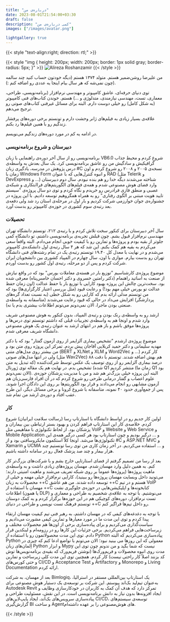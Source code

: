 ```yaml
---
title: "درباره‌ی من"
date: 2023-08-01T21:54:00+03:30
draft: false
description: "کمی درباره‌ی من"
images: ["/images/avatar.png"]

lightgallery: true
---
```

{{< style "text-align:right; direction: rtl;" >}}

{{< style "img { height: 200px; width: 200px; border: 1px solid gray; border-radius: 5px; }" >}}
![Alireza Roshanzamir](/images/avatar.png)
{{< /style >}}

من علیرضا روشن‌ضمیر هستم. متولد ۱۳۷۴ هستم (دیگه خودتون حساب کنید چند سالمه چون نمی‌شه
که هر سال بیام اینجا یه عددی رو اضافه کنم :)).

توی دنیای حرفه‌ای، عاشق کامپیوتر و مهندسی نرم‌افزار (برنامه‌نویسی، طراحی، معماری،
تست، مهندسی نیازمندی، متدلوژی و ...) هستم. خوندن کتاب‌های فنی کامپیوتر (به شکل کامل)
رو خیلی دوست دارم. البته برای مسائل غیرفنی کتاب‌های صوتی رو ترجیح می‌دهم.

علاقه‌ی بسیار زیادی به فیلم‌های ژانر وحشت دارم و تونستم برخی دوره‌های پرفشار زندگیم رو
با همین فیلم‌ها رد بکنم.

در ادامه یه کم در مورد دوره‌های زندگیم می‌نویسم.

### دبیرستان و شروع برنامه‌نویسی
برنامه‌نویسی رو از سال آخر دوره‌ی راهنمایی با زبان VB6.0 شروع کردم و محیط جذاب گرافیکیش
و سادگیش من رو عاشق برنامه‌نویسی کرد. یک سال بعدش به واسطه‌ی درس پژوهش در مدرسه،
یادگیری زبان #C نسخه‌ی ۲۰۰۵ و ۲۰۰۸ رو شروع کردم و اون زمان با Windows Form و انبوه
کنترل‌هایی که با عنوان RAD (مثل Telerik و DevExpress و ...) شناخته می‌شدند دیگه خدا رو
هم بنده نبودم. سال دوم دبیرستان وارد فضای هوش مصنوعی شدم و همه‌ی فیلم‌های الگوریتم‌های
فراابتکاری و شبکه‌ی عصبی و منطق فازی فرادرس رو خریدم و نگاه کردم و توی دو سال پروژه‌ی
"سیستم تایید هویت مبتنی بر الگوی رفتاری" رو به همراه همگروهیم توسعه دادیم. با این پروژه
در جشنواره‌ی جوان خوارزمی شرکت کردیم و بار اول در مرحله‌ی استان رد شد ولی دفعه‌ی بعد
رتبه‌ی سوم کشوری در حوزه‌ی کامپیوتر رو بدست آورد.

### تحصیلات
سال آخر دبیرستان برای کنکور سخت تلاش کردم و با رتبه‌ی ۲۱۲، تونستم دانشگاه تهران مهندسی
نرم‌افزار قبول بشم. چون قبلش تجربه‌ی برنامه‌نویسی داشتم، تو دانشگاه کمی جلوتر از بقیه
بودم و پروژه‌ها و تمارین رو با کیفیت خوبی انجام می‌دادم. البته واقعاً سعی می‌کردم
به بقیه هم کمک بکنم. این شد که هر ۴ سال رتبه‌ی اول دانشکده‌ی کامپیوتر می‌شدم و در نهایت
با معدل کل ۱۹.۴۰ تونستم رتبه‌ی یک در تمام رشته‌های فنی دانشگاه تهران رو بدست بیارم.
موازی با اون، سال چهارم در المپیاد کشوری بین دانشجویان ایران شرکت کردم و پس از دو
مرحله، رتبه‌ی اول کشور رو بدست آوردم.

موضوع پروژه‌ی کارشناسیم "توزیع بار در هسته‌ی معاملات بورس" بود که در واقع نیازش از صنعت
به اساتید راهنمام (دکتر رامتین خسروی و دکتر احسان خامس‌پناه) معرفی شده بود. سخت‌ترین
چالش این پروژه بهبود کارایی با توزیع بار با حفظ عدالت (اون زمان حفظ عدالت تو بورس خیلی
مهم بود!) و رعایت قیود (مثل بررسی اعتبار کارگزاری‌ها) بود که من تونستم مدلی ارائه بدم
که کارایی رو به شکل خطی (به نسبت تعداد گره‌های پردازشگر) افزایش می‌داد در حالی که قیود
رعایت می‌شدند (متاسفانه به واسطه‌ی صنعتی بودن ماجرا، الان نمی‌دونم می‌تونم اطلاعات
بیشتری بدم یا نه).

ارشد رو به واسطه‌ی رنک بودن و رتبه‌ی المپیاد، بدون کنکور به هوش مصنوعی شریف وارد شدم و
اونجا هم به واسطه‌ی تجربیات قبلی که داشتم تونستم توی درس‌ها و پروژه‌ها موفق باشم و باز
هم در انتهای ارشد به عنوان رتبه‌ی یک هوش مصنوعی دانشگاه شریف معرفی شدم.

موضوع پروژه‌ی ارشدم "تشخیص بیماری آلزایمر از روی آزمون گفتار" بود که با دکتر مهدیه
سلیمانی و دکتر حمید کربلایی آقاجان پیش بردم. تمرکز این پروژه روی متن بود و من بیشتر روی
مدل‌های متنی (BERT و XLNet و XLM و Word2Vec و ...) کار کردم ولی در انتها مدل‌های صوتی
(مثل Wav2Vec) هم بهش اضافه شدند. تونستم با دقت ۸۸ درصد بیماری آلزایمر رو از روی توصیف
یک عکس توسط شرکت‌کننده (که تبدیل به متن شده) تشخیص بدم. در نهایت هم یک مقاله توی
ژورنال Q1 منتشر کردیم (زمان ما Q1 بود الان نمی‌دونم). البته این پروژه خیلی بزرگ‌تر هم
شد و من با مدیریت پزشکان حوزه‌ی علوم اعصاب و گفتار درمانی طرحی رو شروع کردم که در آن
افراد فارسی‌زبان هم آزمون مشابهی رو انجام می‌دادند و قرار بود الگوریتم‌ها بر روی این
دادگان اجرا شوند. پس از جمع‌آوری حدود ۴۰ نمونه، متاسفانه با شروع کرونا و برخی مسائل
دیگر، این طرح عقب افتاد و دوره‌ی ارشد من تمام شد.

### کار
اولین کار جدیم رو در اواسط دانشگاه با استارتاپ رِسا (رسالت سلامت ایرانیان) شروع کردم.
خلاصه‌ی کار این استارتاپ فراهم کردن و بهبود بستر ارتباطی بین بیماران و پزشکان بود.
از لحاظ تکنولوژی با مفاهیمی مثل VoIP و Website و Web Service و Mobile Application و
... درگیر بودیم و چون استارتاپ بود هر کسی درگیر همه‌ی این تکنولوژی‌ها می‌شد. اونجا کلاً
استکمون مایکروسافتی بود و از #C و ASP.NET MVC و Xamarin و UCMA و ... استفاده می‌کردیم.
در آخر زمان کاری من توی رسا تونستیم چند هزار بیمار و چند صد پزشک فعال رو در سامانه
داشته باشیم.

بعد از رسا من تصمیم گرفتم از فضای استارتاپی خارج بشم و با شرکت‌های بزرگ‌تر کار کنم. به
همین دلیل وارد مهسان شدم. مهسان پروژه‌های زیادی داشت و به واسطه‌ی ماهیت پروژه‌ها
(پروژه‌ها عموماً بر روی شبکه تعریف می‌شند و ماهیت امنیتی دارند؛ می‌تونید داخل وبسایت
مهسان پروژه‌ها رو ببینید)، کارایی نرم‌افزار خیلی مهمه و خیلی از محصولات به زبان ++C
توسعه داده شدند. من هم عاشق ++C هستم و در تیم VoIP مهسان با استفاده از ++C کتابخونه‌ها
و اپلیکیشن‌هایی در حوزه‌ی جلوگیری نشت اطلاعات (یا همون DLP) می‌نوشتیم. با توجه به
علاقه‌ی شخصیم به طراحی و معماری و تست نرم‌افزار، دوره‌های کوچیکی هم در این حوزه‌ها
برگزار کردم و به کمک دوستان تونستم فرهنگ تست نویسی و طراحی در دنیای ++C رو داخل تیم‌ها
فراگیر کنم.

با توجه به دغدغه‌های کیفی که در مهسان داشتم، به رهبر فنی تیم کیفیت مهسان ارتقاء پیدا
کردم و توی این مدت ما در مورد معیارها و تمارین کیفی مشورت می‌دادیم و سیاست‌گذاری
می‌کردیم و برای پیاده‌سازی برخی از اون‌ها هم محصولات مختلف و زیرساخت‌هایی فراهم
می‌کردیم. برخی جزئیات این کارها رو در رزومه‌ام و لینکدین قرار دادم. توی این مدت
محصولاتمون رو با استفاده از Python پیاده‌سازی می‌کردیم که البته Python معمولی که این
روزها می بینید نبود؛ الان می‌تونم با تواضع ادعا کنم که چیزی در اِلمان‌های زبان Python و
ابزار Mypy نیست که شما بگید و من ندونم چون توی این مدت روی انبوه محصولات و فریم‌ورک‌ها
(نوشتن فریم‌ورک که بقیه‌ی برنامه‌نویس‌ها توش کد بزنند اصلاً کار راحتی نیست) کار کردم.
همچنین توی این مدت کلی زیرساخت و تمارین و حتی کورس‌های CI/CD و Acceptance Test
و Artifactory و Monorepo و Living Documentation ارائه کردم.

بعد از مهسان، به شرکت Bimlogiq، یک استارتاپ بین‌المللی مستقر در استرالیا، به‌عنوان تیم‌لید بک‌اند پیوستم. این شرکت بر توسعه‌ی یک دستیار هوش مصنوعی برای Autodesk Revit تمرکز دارد که هدف آن کمک به کاربران در خودکارسازی وظایف و ایجاد افزونه‌ها بدون نیاز به دانش برنامه‌نویسی است. در این نقش، مسئولیت طراحی و پیاده‌سازی سرویس‌های بک‌اند، ایجاد پایپ‌لاین‌های CI/CD، توسعه‌ی سیستم‌های گزارش‌گیری BI و ساخت Agentهای هوش‌مصنوعی را بر عهده داشته‌ام.

{{< /style >}}
